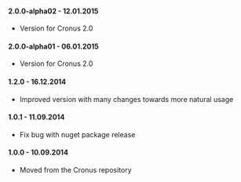 #### 2.0.0-alpha02 - 12.01.2015
* Version for Cronus 2.0

#### 2.0.0-alpha01 - 06.01.2015
* Version for Cronus 2.0

#### 1.2.0 - 16.12.2014
* Improved version with many changes towards more natural usage

#### 1.0.1 - 11.09.2014
* Fix bug with nuget package release

#### 1.0.0 - 10.09.2014
* Moved from the Cronus repository